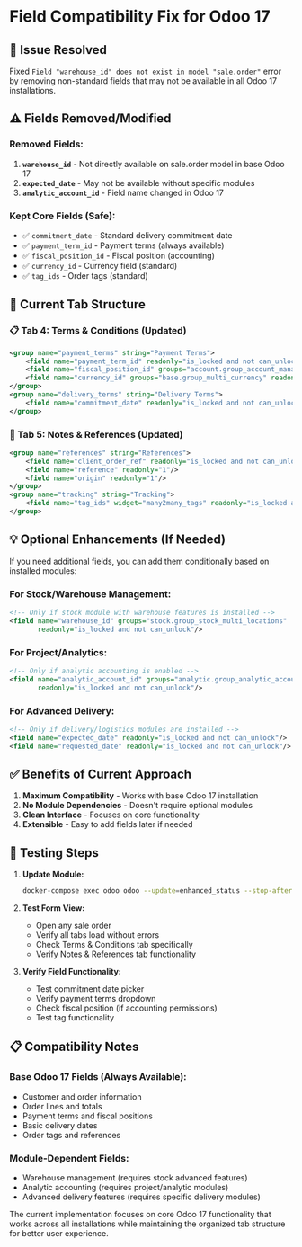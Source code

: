 # Field Compatibility Fix for Odoo 17

## 🐛 Issue Resolved
Fixed `Field "warehouse_id" does not exist in model "sale.order"` error by removing non-standard fields that may not be available in all Odoo 17 installations.

## ⚠️ Fields Removed/Modified

### **Removed Fields:**
1. **`warehouse_id`** - Not directly available on sale.order model in base Odoo 17
2. **`expected_date`** - May not be available without specific modules
3. **`analytic_account_id`** - Field name changed in Odoo 17

### **Kept Core Fields (Safe):**
- ✅ `commitment_date` - Standard delivery commitment date
- ✅ `payment_term_id` - Payment terms (always available)
- ✅ `fiscal_position_id` - Fiscal position (accounting)
- ✅ `currency_id` - Currency field (standard)
- ✅ `tag_ids` - Order tags (standard)

## 🔧 Current Tab Structure

### **📋 Tab 4: Terms & Conditions** (Updated)
```xml
<group name="payment_terms" string="Payment Terms">
    <field name="payment_term_id" readonly="is_locked and not can_unlock"/>
    <field name="fiscal_position_id" groups="account.group_account_manager" readonly="is_locked and not can_unlock"/>
    <field name="currency_id" groups="base.group_multi_currency" readonly="is_locked and not can_unlock"/>
</group>
<group name="delivery_terms" string="Delivery Terms">
    <field name="commitment_date" readonly="is_locked and not can_unlock"/>
</group>
```

### **📝 Tab 5: Notes & References** (Updated)
```xml
<group name="references" string="References">
    <field name="client_order_ref" readonly="is_locked and not can_unlock"/>
    <field name="reference" readonly="1"/>
    <field name="origin" readonly="1"/>
</group>
<group name="tracking" string="Tracking">
    <field name="tag_ids" widget="many2many_tags" readonly="is_locked and not can_unlock"/>
</group>
```

## 💡 Optional Enhancements (If Needed)

If you need additional fields, you can add them conditionally based on installed modules:

### **For Stock/Warehouse Management:**
```xml
<!-- Only if stock module with warehouse features is installed -->
<field name="warehouse_id" groups="stock.group_stock_multi_locations" 
       readonly="is_locked and not can_unlock"/>
```

### **For Project/Analytics:**
```xml
<!-- Only if analytic accounting is enabled -->
<field name="analytic_account_id" groups="analytic.group_analytic_accounting" 
       readonly="is_locked and not can_unlock"/>
```

### **For Advanced Delivery:**
```xml
<!-- Only if delivery/logistics modules are installed -->
<field name="expected_date" readonly="is_locked and not can_unlock"/>
<field name="requested_date" readonly="is_locked and not can_unlock"/>
```

## ✅ Benefits of Current Approach

1. **Maximum Compatibility** - Works with base Odoo 17 installation
2. **No Module Dependencies** - Doesn't require optional modules
3. **Clean Interface** - Focuses on core functionality
4. **Extensible** - Easy to add fields later if needed

## 🚀 Testing Steps

1. **Update Module:**
   ```bash
   docker-compose exec odoo odoo --update=enhanced_status --stop-after-init
   ```

2. **Test Form View:**
   - Open any sale order
   - Verify all tabs load without errors
   - Check Terms & Conditions tab specifically
   - Verify Notes & References tab functionality

3. **Verify Field Functionality:**
   - Test commitment date picker
   - Verify payment terms dropdown
   - Check fiscal position (if accounting permissions)
   - Test tag functionality

## 📋 Compatibility Notes

### **Base Odoo 17 Fields (Always Available):**
- Customer and order information
- Order lines and totals
- Payment terms and fiscal positions
- Basic delivery dates
- Order tags and references

### **Module-Dependent Fields:**
- Warehouse management (requires stock advanced features)
- Analytic accounting (requires project/analytic modules)
- Advanced delivery features (requires specific delivery modules)

The current implementation focuses on core Odoo 17 functionality that works across all installations while maintaining the organized tab structure for better user experience.
